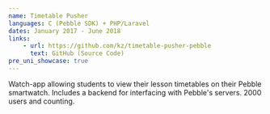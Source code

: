 ```yaml
---
name: Timetable Pusher
languages: C (Pebble SDK) + PHP/Laravel
dates: January 2017 - June 2018
links:
    - url: https://github.com/kz/timetable-pusher-pebble
      text: GitHub (Source Code)
pre_uni_showcase: true
---
```

Watch-app allowing students to view their lesson timetables on their Pebble smartwatch. Includes a backend for interfacing with Pebble's servers. 2000 users and counting.
